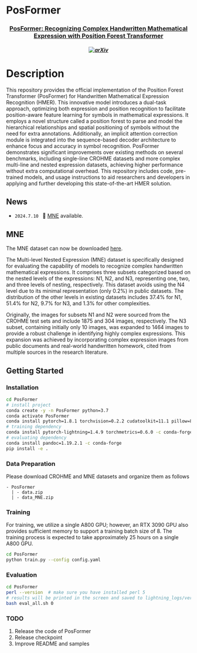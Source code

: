 # PosFormer

<h3 align="center"> <a href="https://arxiv.org/abs/2407.07764">PosFormer: Recognizing Complex Handwritten Mathematical Expression with Position Forest Transformer</a></h3>


<h5 align="center">

[![arXiv](https://img.shields.io/badge/Arxiv-2407.07764-b31b1b.svg?logo=arXiv)](https://arxiv.org/abs/2407.07764)

# Description
 This repository provides the official implementation of the Position Forest Transformer (PosFormer) for Handwritten Mathematical Expression Recognition (HMER). This innovative model introduces a dual-task approach, optimizing both expression and position recognition to facilitate position-aware feature learning for symbols in mathematical expressions. It employs a novel structure called a position forest to parse and model the hierarchical relationships and spatial positioning of symbols without the need for extra annotations. Additionally, an implicit attention correction module is integrated into the sequence-based decoder architecture to enhance focus and accuracy in symbol recognition. PosFormer demonstrates significant improvements over existing methods on several benchmarks, including single-line CROHME datasets and more complex multi-line and nested expression datasets, achieving higher performance without extra computational overhead. This repository includes code, pre-trained models, and usage instructions to aid researchers and developers in applying and further developing this state-of-the-art HMER solution.




## News 
* ```2024.7.10 ``` 🚀 [MNE](https://drive.google.com/file/d/1iiCxwt05v9a7jQIf074F1ltYLNxYe63b/view?usp=drive_link) available.


## MNE
The MNE dataset can now be downloaded [here](https://drive.google.com/file/d/1iiCxwt05v9a7jQIf074F1ltYLNxYe63b/view?usp=drive_link).

The Multi-level Nested Expression (MNE) dataset is specifically designed for evaluating the capability of models to recognize complex handwritten mathematical expressions. It comprises three subsets categorized based on the nested levels of the expressions: N1, N2, and N3, representing one, two, and three levels of nesting, respectively. This dataset avoids using the N4 level due to its minimal representation (only 0.2%) in public datasets. The distribution of the other levels in existing datasets includes 37.4% for N1, 51.4% for N2, 9.7% for N3, and 1.3% for other complexities.

Originally, the images for subsets N1 and N2 were sourced from the CROHME test sets and include 1875 and 304 images, respectively. The N3 subset, containing initially only 10 images, was expanded to 1464 images to provide a robust challenge in identifying highly complex expressions. This expansion was achieved by incorporating complex expression images from public documents and real-world handwritten homework, cited from multiple sources in the research literature. 


## Getting Started

### Installation
```bash
cd PosFormer
# install project   
conda create -y -n PosFormer python=3.7
conda activate PosFormer
conda install pytorch=1.8.1 torchvision=0.2.2 cudatoolkit=11.1 pillow=8.4.0 -c pytorch -c nvidia
# training dependency
conda install pytorch-lightning=1.4.9 torchmetrics=0.6.0 -c conda-forge
# evaluating dependency
conda install pandoc=1.19.2.1 -c conda-forge
pip install -e .
```
### Data Preparation

Please download CROHME and MNE datasets and organize them as follows

```
- PosFormer
  | - data.zip
  | - data_MNE.zip

```

### Training

For training, we utilize a single A800 GPU; however, an RTX 3090 GPU also provides sufficient memory to support a training batch size of 8. The training process is expected to take approximately 25 hours on a single A800 GPU.

```bash
cd PosFormer
python train.py --config config.yaml
```

### Evaluation 


```bash
cd PosFormer
perl --version  # make sure you have installed perl 5
# results will be printed in the screen and saved to lightning_logs/version_0 folder
bash eval_all.sh 0
```

 ### TODO
 1. Release the code of PosFormer
 2. Release checkpoint
 3. Improve README and samples

